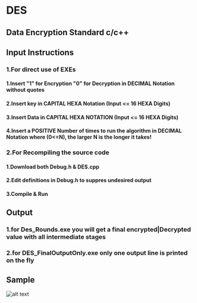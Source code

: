 # DES
## Data Encryption Standard c/c++ 

## Input Instructions
### 1.For direct use of EXEs
#### 1.Insert "1" for Encryption "0" for Decryption in DECIMAL Notation without quotes
#### 2.Insert key in CAPITAL HEXA Notation (Input <= 16 HEXA Digits)
#### 3.Insert Data in CAPITAL HEXA NOTATION (Input <= 16 HEXA Digits)
#### 4.Insert a POSITIVE Number of times to run the algorithm in DECIMAL Notation where (0<=N), the larger N is the longer it takes!
### 2.For Recompiling the source code
#### 1.Download both Debug.h & DES.cpp
#### 2.Edit definitions in Debug.h to suppres undesired output
#### 3.Compile & Run

## Output
### 1.for Des_Rounds.exe you will get a final encrypted|Decrypted value with all intermediate stages
### 2.for DES_FinalOutputOnly.exe only one output line is printed on the fly

## Sample

![alt text](https://i.ibb.co/TgYtCdz/Capturec-OPY.png)





